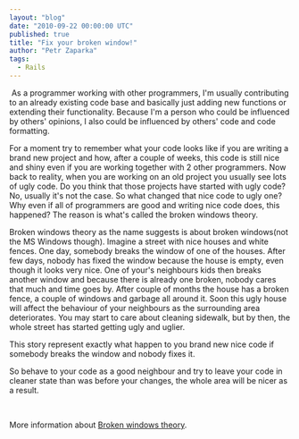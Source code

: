 ```yaml
---
layout: "blog"
date: "2010-09-22 00:00:00 UTC"
published: true
title: "Fix your broken window!"
author: "Petr Zaparka"
tags:
  - Rails
---
```


<p>&nbsp;As a programmer working with other programmers, I&#39;m usually contributing to an already existing code base and basically just adding new functions or extending their functionality. Because I&#39;m a person who could be influenced by others&#39; opinions, I also could be influenced by others&#39; code and code formatting.&nbsp;</p>
<p>For a moment try to remember what your code looks like if you are writing a brand new project and how, after a couple of weeks, this code is still nice and shiny even if you are working together with 2 other programmers. Now back to reality, when you are working on an old project you usually see lots of ugly code. Do you think that those projects have started with ugly code? No, usually it&#39;s not the case. So what changed that nice code to ugly one? Why even if all of programmers are good and writing nice code does, this happened? The reason is what&#39;s called the broken windows theory.</p>
<p>Broken windows theory as the name suggests is about broken windows(not the MS Windows though). Imagine a street with nice houses and white fences. One day, somebody&nbsp;breaks&nbsp;the window of one of the houses. After few days, nobody has fixed the window because the house is empty, even though it looks very nice. One of your&#39;s neighbours kids then breaks another window and because there is already one broken, nobody cares that much and time goes by. After couple of months the house has a broken fence, a couple of windows and garbage all around it. Soon this ugly house will affect the behaviour of your neighbours as the surrounding area deteriorates. You may start to care about cleaning sidewalk, but by then, the whole street has started getting ugly and uglier.</p>
<p>This story represent exactly what happen to you brand new nice code if somebody breaks the window and nobody fixes it.</p>
<p>So behave to your code as a good neighbour and try to leave your code in cleaner state than was before your changes, the whole area will be nicer as a result.</p>
<p>&nbsp;</p>
<p>More information about <a href="http://en.wikipedia.org/wiki/Broken_windows_theory" target="_blank">Broken windows theory</a>.</p>
<p>&nbsp;</p>

